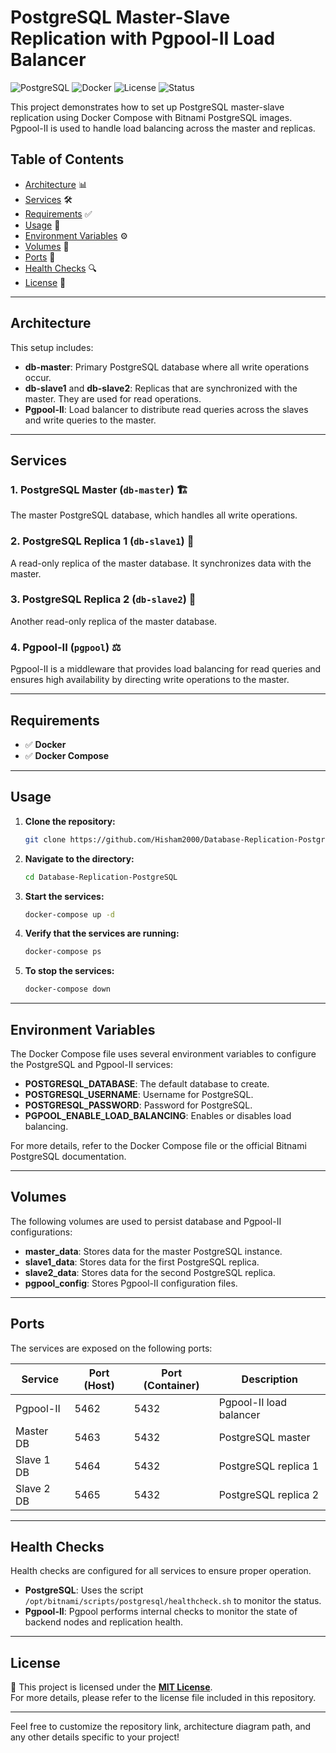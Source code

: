# PostgreSQL Master-Slave Replication with Pgpool-II Load Balancer

![PostgreSQL](https://img.shields.io/badge/PostgreSQL-11.2-blue.svg) ![Docker](https://img.shields.io/badge/Docker-20.10.7-blue.svg) ![License](https://img.shields.io/badge/License-MIT-green.svg) ![Status](https://img.shields.io/badge/Status-Active-brightgreen.svg)

This project demonstrates how to set up PostgreSQL master-slave replication using Docker Compose with Bitnami PostgreSQL images. Pgpool-II is used to handle load balancing across the master and replicas.

## Table of Contents
- [Architecture](#architecture) 📊
- [Services](#services) 🛠️
- [Requirements](#requirements) ✅
- [Usage](#usage) 🚀
- [Environment Variables](#environment-variables) ⚙️
- [Volumes](#volumes) 💾
- [Ports](#ports) 🔌
- [Health Checks](#health-checks) 🔍
- [License](#license) 📜

---

## Architecture
This setup includes:
- **db-master**: Primary PostgreSQL database where all write operations occur.
- **db-slave1** and **db-slave2**: Replicas that are synchronized with the master. They are used for read operations.
- **Pgpool-II**: Load balancer to distribute read queries across the slaves and write queries to the master.

---

## Services

### 1. PostgreSQL Master (`db-master`) 🏗️
The master PostgreSQL database, which handles all write operations.

### 2. PostgreSQL Replica 1 (`db-slave1`) 📖
A read-only replica of the master database. It synchronizes data with the master.

### 3. PostgreSQL Replica 2 (`db-slave2`) 📖
Another read-only replica of the master database.

### 4. Pgpool-II (`pgpool`) ⚖️
Pgpool-II is a middleware that provides load balancing for read queries and ensures high availability by directing write operations to the master.

---

## Requirements

- ✅ **Docker**
- ✅ **Docker Compose**

---

## Usage

1. **Clone the repository:**
    ```bash
    git clone https://github.com/Hisham2000/Database-Replication-PostgreSQL.git
    ```

2. **Navigate to the directory:**
    ```bash
    cd Database-Replication-PostgreSQL
    ```

3. **Start the services:**
    ```bash
    docker-compose up -d
    ```

4. **Verify that the services are running:**
    ```bash
    docker-compose ps
    ```

5. **To stop the services:**
    ```bash
    docker-compose down
    ```

---

## Environment Variables

The Docker Compose file uses several environment variables to configure the PostgreSQL and Pgpool-II services:

- **POSTGRESQL_DATABASE**: The default database to create.
- **POSTGRESQL_USERNAME**: Username for PostgreSQL.
- **POSTGRESQL_PASSWORD**: Password for PostgreSQL.
- **PGPOOL_ENABLE_LOAD_BALANCING**: Enables or disables load balancing.

For more details, refer to the Docker Compose file or the official Bitnami PostgreSQL documentation.

---

## Volumes

The following volumes are used to persist database and Pgpool-II configurations:

- **master_data**: Stores data for the master PostgreSQL instance.
- **slave1_data**: Stores data for the first PostgreSQL replica.
- **slave2_data**: Stores data for the second PostgreSQL replica.
- **pgpool_config**: Stores Pgpool-II configuration files.

---

## Ports

The services are exposed on the following ports:

| Service    | Port (Host) | Port (Container) | Description                 |
|------------|-------------|------------------|-----------------------------|
| Pgpool-II  | 5462        | 5432             | Pgpool-II load balancer      |
| Master DB  | 5463        | 5432             | PostgreSQL master            |
| Slave 1 DB | 5464        | 5432             | PostgreSQL replica 1         |
| Slave 2 DB | 5465        | 5432             | PostgreSQL replica 2         |

---

## Health Checks

Health checks are configured for all services to ensure proper operation.

- **PostgreSQL**: Uses the script `/opt/bitnami/scripts/postgresql/healthcheck.sh` to monitor the status.
- **Pgpool-II**: Pgpool performs internal checks to monitor the state of backend nodes and replication health.

---

## License

📄 This project is licensed under the **[MIT License](LICENSE)**.  
For more details, please refer to the license file included in this repository. 

---

Feel free to customize the repository link, architecture diagram path, and any other details specific to your project!
